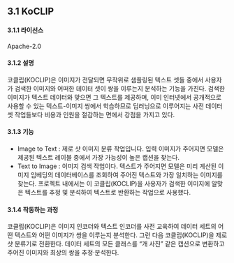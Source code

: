 ## 3.1 KoCLIP


#### 3.1.1 라이선스
Apache-2.0 


#### 3.1.2 설명

코클립(KOCLIP)은 이미지가 전달되면 무작위로 샘플링된 텍스트 셋들 중에서 사용자가 검색한 이미지와 어떠한 데이터 셋이 쌍을 이루는지 분석하는 기능을 가진다.
검색한 이미지가 텍스트 데이터와 맞으면 그 텍스트를 제공하며, 이미 인터넷에서 공개적으로 사용할 수 있는 텍스트-이미지 쌍에서 학습하므로 딥러닝으로 이루어지는 사전 데이터 셋 작업들보다 비용과 인원을 절감하는 면에서 강점을 가지고 있다.

#### 3.1.3 기능
 
   * Image to Text : 제로 샷 이미지 분류 작업입니다. 입력 이미지가 주어지면 모델은 제공된 텍스트 레이블 중에서 가장 가능성이 높은 캡션을 찾는다.
   * Text to Image : 이미지 검색 작업이다. 텍스트가 주어지면 모델은 미리 계산된 이미지 임베딩의 데이터베이스를 조회하여 주어진 텍스트와 가장 일치하는 이미지를 찾는다.
프로젝트 내에서는 이 코클립(KOCLIP)을 사용자가 검색한 이미지에 알맞은 텍스트를 추정 및 분석하여 텍스트로 반환하는 작업으로 사용했다.


#### 3.1.4 작동하는 과정
  
코클립(KOCLIP)은 이미지 인코더와 텍스트 인코더를 사전 교육하여 데이터 세트의 어떤 텍스트와 어떤 이미지가 쌍을 이루는지 분석한다.
그런 다음 코클립(KOCLIP)을 제로샷 분류기로 전환한다. 데이터 세트의 모든 클래스를 “개 사진” 같은 캡션으로 변환하고 주어진 이미지와 최상의 쌍을 추정·분석한다.



